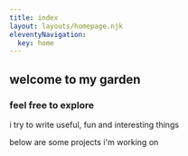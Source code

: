 ```yaml
---
title: index
layout: layouts/homepage.njk
eleventyNavigation:
  key: home
---
```


## welcome to my garden

### feel free to explore

i try to write useful, fun and interesting things

below are some projects i'm working on